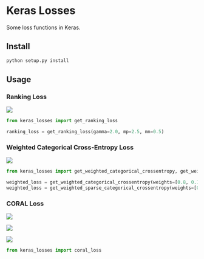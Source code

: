 # Keras Losses

Some loss functions in Keras.

## Install

```bash
python setup.py install
```

## Usage

### Ranking Loss

![](https://user-images.githubusercontent.com/853842/46719694-29ed0400-cca1-11e8-9be5-9bf298952d90.png)

```python
from keras_losses import get_ranking_loss

ranking_loss = get_ranking_loss(gamma=2.0, mp=2.5, mn=0.5)
```

### Weighted Categorical Cross-Entropy Loss

![](https://user-images.githubusercontent.com/853842/46720488-3eca9700-cca3-11e8-845d-b44adc31df74.png)

```python
from keras_losses import get_weighted_categorical_crossentropy, get_weighted_sparse_categorical_crossentropy

weighted_loss = get_weighted_categorical_crossentropy(weights=[0.8, 0.1, 0.2, 0.3, 0.4])
weighted_loss = get_weighted_sparse_categorical_crossentropy(weights=[0.8, 0.1, 0.2, 0.3, 0.4])
```

### CORAL Loss

![](https://user-images.githubusercontent.com/853842/108617122-c23d4b00-744e-11eb-86e8-ee95fc03421a.png)

![](https://user-images.githubusercontent.com/853842/108617126-c5383b80-744e-11eb-8aa0-e0f8acd69aa8.png)

![](https://user-images.githubusercontent.com/853842/108617127-c79a9580-744e-11eb-82e3-f99b3618dea3.png)

```python
from keras_losses import coral_loss
```
